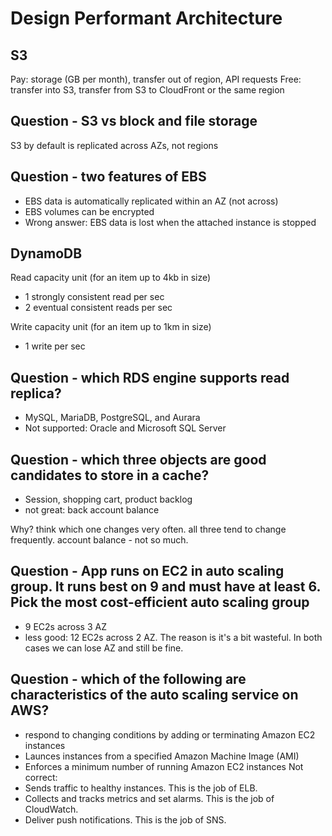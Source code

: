 # Design Performant Architecture

## S3
Pay: storage (GB per month), transfer out of region, API requests
Free: transfer into S3, transfer from S3 to CloudFront or the same region

## Question - S3 vs block and file storage
S3 by default is replicated across AZs, not regions

## Question - two features of EBS
* EBS data is automatically replicated within an AZ (not across)
* EBS volumes can be encrypted
* Wrong answer: EBS data is lost when the attached instance is stopped

## DynamoDB
Read capacity unit (for an item up to 4kb in size)
* 1 strongly consistent read per sec
* 2 eventual consistent reads per sec

Write capacity unit (for an item up to 1km in size)
* 1 write per sec

## Question - which RDS engine supports read replica?
* MySQL, MariaDB, PostgreSQL, and Aurara
* Not supported: Oracle and Microsoft SQL Server

## Question - which three objects are good candidates to store in a cache?
* Session, shopping cart, product backlog
* not great: back account balance

Why? think which one changes very often. all three tend to change frequently. account balance - not so much.

## Question - App runs on EC2 in auto scaling group. It runs best on 9 and must have at least 6. Pick the most cost-efficient auto scaling group
* 9 EC2s across 3 AZ
* less good: 12 EC2s across 2 AZ. The reason is it's a bit wasteful. In both cases we can lose AZ and still be fine.

## Question - which of the following are characteristics of the auto scaling service on AWS?
* respond to changing conditions by adding or terminating Amazon EC2 instances
* Launces instances from a specified Amazon Machine Image (AMI)
* Enforces a minimum number of running Amazon EC2 instances
Not correct:
* Sends traffic to healthy instances. This is the job of ELB.
* Collects and tracks metrics and set alarms. This is the job of CloudWatch.
* Deliver push notifications. This is the job of SNS.

